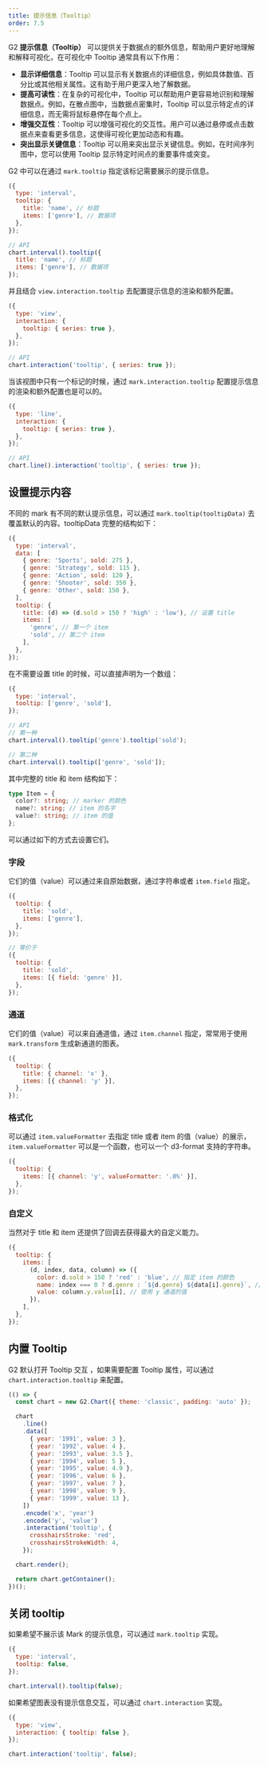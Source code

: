 ```yaml
---
title: 提示信息（Tooltip）
order: 7.5
---
```


G2 **提示信息（Tooltip）** 可以提供关于数据点的额外信息，帮助用户更好地理解和解释可视化，在可视化中 Tooltip 通常具有以下作用：

- **显示详细信息**：Tooltip 可以显示有关数据点的详细信息，例如具体数值、百分比或其他相关属性。这有助于用户更深入地了解数据。
- **提高可读性**：在复杂的可视化中，Tooltip 可以帮助用户更容易地识别和理解数据点。例如，在散点图中，当数据点密集时，Tooltip 可以显示特定点的详细信息，而无需将鼠标悬停在每个点上。
- **增强交互性**：Tooltip 可以增强可视化的交互性。用户可以通过悬停或点击数据点来查看更多信息，这使得可视化更加动态和有趣。
- **突出显示关键信息**：Tooltip 可以用来突出显示关键信息。例如，在时间序列图中，您可以使用 Tooltip 显示特定时间点的重要事件或突变。

G2 中可以在通过 `mark.tooltip` 指定该标记需要展示的提示信息。

```js
({
  type: 'interval',
  tooltip: {
    title: 'name', // 标题
    items: ['genre'], // 数据项
  },
});
```

```js
// API
chart.interval().tooltip({
  title: 'name', // 标题
  items: ['genre'], // 数据项
});
```

并且结合 `view.interaction.tooltip` 去配置提示信息的渲染和额外配置。

```js
({
  type: 'view',
  interaction: {
    tooltip: { series: true },
  },
});
```

```js
// API
chart.interaction('tooltip', { series: true });
```

当该视图中只有一个标记的时候，通过 `mark.interaction.tooltip` 配置提示信息的渲染和额外配置也是可以的。

```js
({
  type: 'line',
  interaction: {
    tooltip: { series: true },
  },
});
```

```js
// API
chart.line().interaction('tooltip', { series: true });
```

## 设置提示内容

不同的 mark 有不同的默认提示信息，可以通过 `mark.tooltip(tooltipData)` 去覆盖默认的内容。tooltipData 完整的结构如下：

```js
({
  type: 'interval',
  data: [
    { genre: 'Sports', sold: 275 },
    { genre: 'Strategy', sold: 115 },
    { genre: 'Action', sold: 120 },
    { genre: 'Shooter', sold: 350 },
    { genre: 'Other', sold: 150 },
  ],
  tooltip: {
    title: (d) => (d.sold > 150 ? 'high' : 'low'), // 设置 title
    items: [
      'genre', // 第一个 item
      'sold', // 第二个 item
    ],
  },
});
```

在不需要设置 title 的时候，可以直接声明为一个数组：

```js
({
  type: 'interval',
  tooltip: ['genre', 'sold'],
});
```

```js
// API
// 第一种
chart.interval().tooltip('genre').tooltip('sold');

// 第二种
chart.interval().tooltip(['genre', 'sold']);
```

其中完整的 title 和 item 结构如下：

```ts
type Item = {
  color?: string; // marker 的颜色
  name?: string; // item 的名字
  value?: string; // item 的值
};
```

可以通过如下的方式去设置它们。

### 字段

它们的值（value）可以通过来自原始数据，通过字符串或者 `item.field` 指定。

```js
({
  tooltip: {
    title: 'sold',
    items: ['genre'],
  },
});
```

```js
// 等价于
({
  tooltip: {
    title: 'sold',
    items: [{ field: 'genre' }],
  },
});
```

### 通道

它们的值（value）可以来自通道值，通过 `item.channel` 指定，常常用于使用 `mark.transform` 生成新通道的图表。

```js
({
  tooltip: {
    title: { channel: 'x' },
    items: [{ channel: 'y' }],
  },
});
```

### 格式化

可以通过 `item.valueFormatter` 去指定 title 或者 item 的值（value）的展示，`item.valueFormatter` 可以是一个函数，也可以一个 d3-format 支持的字符串。

```js
({
  tooltip: {
    items: [{ channel: 'y', valueFormatter: '.0%' }],
  },
});
```

### 自定义

当然对于 title 和 item 还提供了回调去获得最大的自定义能力。

```js
({
  tooltip: {
    items: [
      (d, index, data, column) => ({
        color: d.sold > 150 ? 'red' : 'blue', // 指定 item 的颜色
        name: index === 0 ? d.genre : `${d.genre} ${data[i].genre}`, // 指定 item 的名字
        value: column.y.value[i], // 使用 y 通道的值
      }),
    ],
  },
});
```

## 内置 Tooltip

G2 默认打开 Tooltip 交互 ，如果需要配置 Tooltip 属性，可以通过 `chart.interaction.tooltip` 来配置。

```js | ob
(() => {
  const chart = new G2.Chart({ theme: 'classic', padding: 'auto' });

  chart
    .line()
    .data([
      { year: '1991', value: 3 },
      { year: '1992', value: 4 },
      { year: '1993', value: 3.5 },
      { year: '1994', value: 5 },
      { year: '1995', value: 4.9 },
      { year: '1996', value: 6 },
      { year: '1997', value: 7 },
      { year: '1998', value: 9 },
      { year: '1999', value: 13 },
    ])
    .encode('x', 'year')
    .encode('y', 'value')
    .interaction('tooltip', {
      crosshairsStroke: 'red',
      crosshairsStrokeWidth: 4,
    });

  chart.render();

  return chart.getContainer();
})();
```

## 关闭 tooltip

如果希望不展示该 Mark 的提示信息，可以通过 `mark.tooltip` 实现。

```js
({
  type: 'interval',
  tooltip: false,
});
```

```js
chart.interval().tooltip(false);
```

如果希望图表没有提示信息交互，可以通过 `chart.interaction` 实现。

```js
({
  type: 'view',
  interaction: { tooltip: false },
});
```

```js
chart.interaction('tooltip', false);
```
